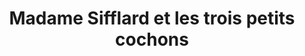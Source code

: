 ---
title: "Madame Sifflard et les trois petits cochons"
url: /pantin/madame-sifflard-et-les-trois-petits-cochons/
shop: Metzgerei
---